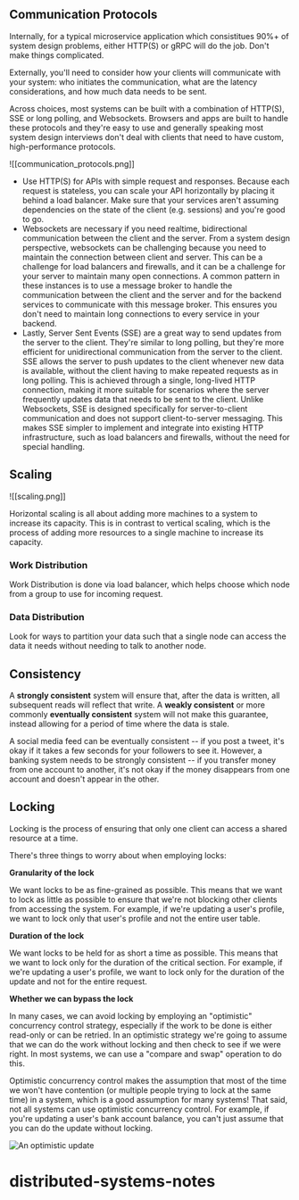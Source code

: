 ## Communication Protocols

Internally, for a typical microservice application which consistitues 90%+ of system design problems, either HTTP(S) or gRPC will do the job. Don't make things complicated.

Externally, you'll need to consider how your clients will communicate with your system: who initiates the communication, what are the latency considerations, and how much data needs to be sent.

Across choices, most systems can be built with a combination of HTTP(S), SSE or long polling, and Websockets. Browsers and apps are built to handle these protocols and they're easy to use and generally speaking most system design interviews don't deal with clients that need to have custom, high-performance protocols.

![[communication_protocols.png]]

- Use HTTP(S) for APIs with simple request and responses. Because each request is stateless, you can scale your API horizontally by placing it behind a load balancer. Make sure that your services aren't assuming dependencies on the state of the client (e.g. sessions) and you're good to go.
- Websockets are necessary if you need realtime, bidirectional communication between the client and the server. From a system design perspective, websockets can be challenging because you need to maintain the connection between client and server. This can be a challenge for load balancers and firewalls, and it can be a challenge for your server to maintain many open connections. A common pattern in these instances is to use a message broker to handle the communication between the client and the server and for the backend services to communicate with this message broker. This ensures you don't need to maintain long connections to every service in your backend.
- Lastly, Server Sent Events (SSE) are a great way to send updates from the server to the client. They're similar to long polling, but they're more efficient for unidirectional communication from the server to the client. SSE allows the server to push updates to the client whenever new data is available, without the client having to make repeated requests as in long polling. This is achieved through a single, long-lived HTTP connection, making it more suitable for scenarios where the server frequently updates data that needs to be sent to the client. Unlike Websockets, SSE is designed specifically for server-to-client communication and does not support client-to-server messaging. This makes SSE simpler to implement and integrate into existing HTTP infrastructure, such as load balancers and firewalls, without the need for special handling.

## Scaling

![[scaling.png]]

Horizontal scaling is all about adding more machines to a system to increase its capacity. This is in contrast to vertical scaling, which is the process of adding more resources to a single machine to increase its capacity.

### Work Distribution
Work Distribution is done via load balancer, which helps choose which node from a group to use for incoming request.

### Data Distribution
Look for ways to partition your data such that a single node can access the data it needs without needing to talk to another node.

## Consistency

A **strongly consistent** system will ensure that, after the data is written, all subsequent reads will reflect that write. A **weakly consistent** or more commonly **eventually consistent** system will not make this guarantee, instead allowing for a period of time where the data is stale.

A social media feed can be eventually consistent -- if you post a tweet, it's okay if it takes a few seconds for your followers to see it. However, a banking system needs to be strongly consistent -- if you transfer money from one account to another, it's not okay if the money disappears from one account and doesn't appear in the other.

## Locking

Locking is the process of ensuring that only one client can access a shared resource at a time.

There's three things to worry about when employing locks:

**Granularity of the lock**

We want locks to be as fine-grained as possible. This means that we want to lock as little as possible to ensure that we're not blocking other clients from accessing the system. For example, if we're updating a user's profile, we want to lock only that user's profile and not the entire user table.

**Duration of the lock**

We want locks to be held for as short a time as possible. This means that we want to lock only for the duration of the critical section. For example, if we're updating a user's profile, we want to lock only for the duration of the update and not for the entire request.

**Whether we can bypass the lock**

In many cases, we can avoid locking by employing an "optimistic" concurrency control strategy, especially if the work to be done is either read-only or can be retried. In an optimistic strategy we're going to assume that we can do the work without locking and then check to see if we were right. In most systems, we can use a "compare and swap" operation to do this.

Optimistic concurrency control makes the assumption that most of the time we won't have contention (or multiple people trying to lock at the same time) in a system, which is a good assumption for many systems! That said, not all systems can use optimistic concurrency control. For example, if you're updating a user's bank account balance, you can't just assume that you can do the update without locking.

![An optimistic update](https://d248djf5mc6iku.cloudfront.net/excalidraw/1241f4c24908d0d2250105cd35eb527f)

# distributed-systems-notes
